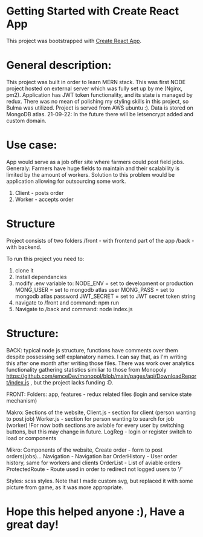 # Getting Started with Create React App

This project was bootstrapped with [Create React App](https://github.com/facebook/create-react-app).

# General description:

This project was built in order to learn MERN stack.
This was first NODE project hosted on external server which was fully set up by me (Nginx, pm2).
Application has JWT token functionality, and its state is managed by redux.
There was no mean of polishing my styling skills in this project, so Bulma was utilized.
Project is served from AWS ubuntu :). Data is stored on MongoDB atlas.
21-09-22: In the future there will be letsencrypt added and custom domain.

# Use case:

App would serve as a job offer site where farmers could post field jobs.
Generaly: Farmers have huge fields to maintain and their scalability is limited by the amount of workers.
Solution to this problem would be application allowing for outsourcing some work.

1. Client - posts order
2. Worker - accepts order

# Structure

Project consists of two folders
/front - with frontend part of the app
/back - with backend.

To run this project you need to:

1. clone it
2. Install dependancies
3. modify .env variable to:
   NODE_ENV = set to development or production
   MONG_USER = set to mongodb atlas user
   MONG_PASS = set to mongodb atlas password
   JWT_SECRET = set to JWT secret token string
4. navigate to /front and command: npm run
5. Navigate to /back and command: node index.js

# Structure:

BACK:
typical node js structure, functions have comments over them despite possessing self explanatory names.
I can say that, as I'm writing this after one month after writing those files.
There was work over analytics functionality gathering statistics similiar to those from Monopoly https://github.com/emceDev/monopol/blob/main/pages/api/DownloadReport/index.js , but the project lacks funding :D.

FRONT:
Folders: app, features - redux related files (login and service state mechanism)

Makro: Sections of the website,
Client.js - section for client (person wanting to post job)
Worker.js - section for person wanting to search for job (worker)
!For now both sections are aviable for every user by switching buttons, but this may change in future.
LogReg - login or register switch to load <Register/> or <Login/> components

Mikro: Components of the website,
Create order - form to post orders(jobs)...
Navigation - Navigation bar
OrderHistory - User order history, same for workers and clients
OrderList - List of aviable orders
ProtectedRoute - Route used in order to redirect not logged users to '/'

Styles: scss styles.
Note that I made custom svg, but replaced it with some picture from game, as it was more appropriate.

# Hope this helped anyone :), Have a great day!
